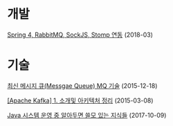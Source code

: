 # 개발
[Spring 4, RabbitMQ, SockJS, Stomp 연동](http://skibis.tistory.com/309) (2018-03)

# 기술
[최신 메시지 큐(Messgae Queue) MQ 기술](http://zzong.net/post/3) (2015-12-18)

[[Apache Kafka] 1. 소개및 아키텍처 정리](http://epicdevs.com/17) (2015-03-08)

[Java 시스템 운영 중 알아두면 쓸모 있는 지식들](https://www.holaxprogramming.com/2017/10/09/java-jvm-performance/) (2017-10-09)
